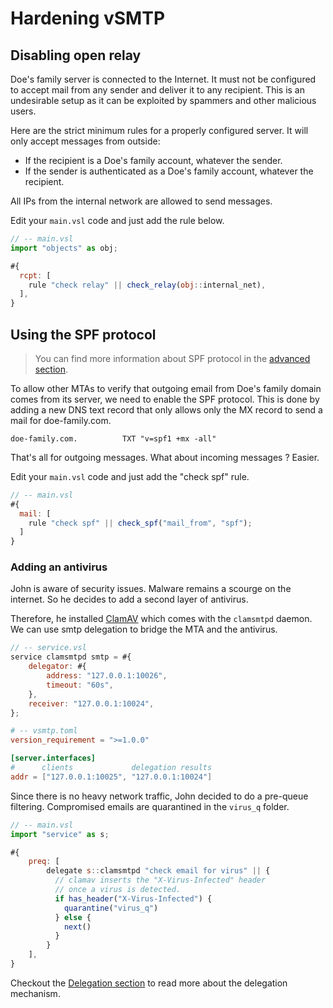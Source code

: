 # Hardening vSMTP

## Disabling open relay

Doe's family server is connected to the Internet. It must not be configured to accept mail from any sender and deliver it to any recipient. This is an undesirable setup as it can be exploited by spammers and other malicious users.

Here are the strict minimum rules for a properly configured server. It will only accept messages from outside:

- If the recipient is a Doe's family account, whatever the sender.
- If the sender is authenticated as a Doe's family account, whatever the recipient.

All IPs from the internal network are allowed to send messages.

Edit your `main.vsl` code and just add the rule below.

```javascript
// -- main.vsl
import "objects" as obj;

#{
  rcpt: [
    rule "check relay" || check_relay(obj::internal_net),
  ],
}
```

## Using the SPF protocol

> You can find more information about SPF protocol in the [advanced section].

[advanced section]: ../../advanced/eam/spf.md

To allow other MTAs to verify that outgoing email from Doe's family domain comes from its server, we need to enable the SPF protocol. This is done by adding a new DNS text record that only allows only the MX record to send a mail for doe-family.com.

```shell
doe-family.com.          TXT "v=spf1 +mx -all"
```

That's all for outgoing messages. What about incoming messages ? Easier.

Edit your `main.vsl` code and just add the "check spf" rule.

```javascript
// -- main.vsl
#{
  mail: [
    rule "check spf" || check_spf("mail_from", "spf");
  ]
}
```

### Adding an antivirus

John is aware of security issues. Malware remains a scourge on the internet.
So he decides to add a second layer of antivirus.

Therefore, he installed [ClamAV](https://www.clamav.net/) which comes with the `clamsmtpd` daemon. We can use
smtp delegation to bridge the MTA and the antivirus.

```javascript
// -- service.vsl
service clamsmtpd smtp = #{
    delegator: #{
        address: "127.0.0.1:10026",
        timeout: "60s",
    },
    receiver: "127.0.0.1:10024",
};
```

```toml
# -- vsmtp.toml
version_requirement = ">=1.0.0"

[server.interfaces]
#      clients             delegation results
addr = ["127.0.0.1:10025", "127.0.0.1:10024"]
```

Since there is no heavy network traffic, John decided to do a pre-queue filtering.
Compromised emails are quarantined in the `virus_q` folder.

```js
// -- main.vsl
import "service" as s;

#{
    preq: [
        delegate s::clamsmtpd "check email for virus" || {
          // clamav inserts the "X-Virus-Infected" header
          // once a virus is detected. 
          if has_header("X-Virus-Infected") {
            quarantine("virus_q")
          } else {
            next()
          }
        }
    ],
}
```

Checkout the [Delegation section](delegation.md) to read more about the delegation mechanism.